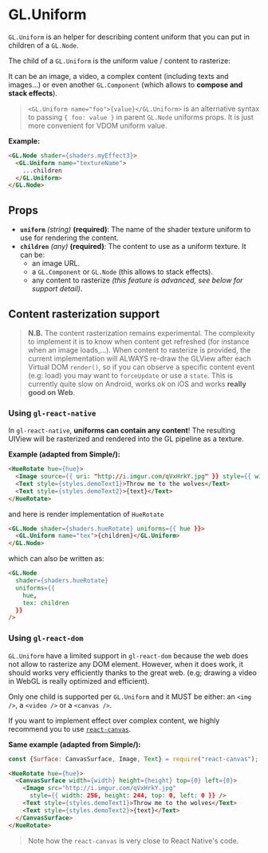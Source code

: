 # GL.Uniform

`GL.Uniform` is an helper for describing content uniform that you can put in children of a `GL.Node`.

The child of a `GL.Uniform` is the uniform value / content to rasterize:

It can be an image, a video, a complex content (including texts and images...) or even another `GL.Component` (which allows to **compose and stack effects**).

> `<GL.Uniform name="foo">{value}</GL.Uniform>` is an alternative syntax to passing `{ foo: value }` in parent `GL.Node` uniforms props. It is just more convenient for VDOM uniform value.

**Example:**

```html
<GL.Node shader={shaders.myEffect3}>
  <GL.Uniform name="textureName">
    ...children
  </GL.Uniform>
</GL.Node>
```

## Props

- **`uniform`** *(string)* **(required)**: The name of the shader texture uniform to use for rendering the content.
- **`children`** *(any)* **(required)**: The content to use as a uniform texture. It can be:
  - an image URL.
  - a `GL.Component` or `GL.Node` (this allows to stack effects).
  - any content to rasterize *(this feature is advanced, see below for support detail)*.


## Content rasterization support

> **N.B.** The content rasterization remains experimental. The complexity to implement it is to know when content get refreshed (for instance when an image loads,...). When content to rasterize is provided, the current implementation will ALWAYS re-draw the GLView after each Virtual DOM `render()`, so if you can observe a specific content event (e.g: load) you may want to `forceUpdate` or use a `state`. This is currently quite slow on Android, works ok on iOS and works **really good on Web**.

### Using `gl-react-native`

In `gl-react-native`, **uniforms can contain any content**!
The resulting UIView will be rasterized and rendered into the GL pipeline as a texture.

**Example (adapted from Simple/):**

```html
<HueRotate hue={hue}>
  <Image source={{ uri: "http://i.imgur.com/qVxHrkY.jpg" }} style={{ width: 256, height: 244 }} />
  <Text style={styles.demoText1}>Throw me to the wolves</Text>
  <Text style={styles.demoText2}>{text}</Text>
</HueRotate>
```

and here is render implementation of `HueRotate`

```html
<GL.Node shader={shaders.hueRotate} uniforms={{ hue }}>
  <GL.Uniform name="tex">{children}</GL.Uniform>
</GL.Node>
```

which can also be written as:

```html
<GL.Node
  shader={shaders.hueRotate}
  uniforms={{
    hue,
    tex: children
  }}
/>
```


### Using `gl-react-dom`

`GL.Uniform` have a limited support in `gl-react-dom` because the web does not allow to rasterize any DOM element.
However, when it does work, it should works very efficiently thanks to the great web. (e.g; drawing a video in WebGL is really optimized and efficient).

Only one child is supported per `GL.Uniform` and it MUST be either: an `<img />`, a `<video />` or a `<canvas />`.

If you want to implement effect over complex content, we highly recommend you to use  [`react-canvas`](https://github.com/Flipboard/react-canvas).

**Same example (adapted from Simple/):**

```js
const {Surface: CanvasSurface, Image, Text} = require("react-canvas");
```

```html
<HueRotate hue={hue}>
  <CanvasSurface width={width} height={height} top={0} left={0}>
    <Image src="http://i.imgur.com/qVxHrkY.jpg"
      style={{ width: 256, height: 244, top: 0, left: 0 }} />
    <Text style={styles.demoText1}>Throw me to the wolves</Text>
    <Text style={styles.demoText2}>{text}</Text>
  </CanvasSurface>
</HueRotate>
```

> Note how the `react-canvas` is very close to React Native's code.
